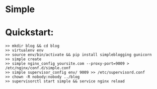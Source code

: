 Simple
======

# Quickstart:

    >> mkdir blog && cd blog
    >> virtualenv env
    >> source env/bin/activate && pip install simpleblogging gunicorn
    >> simple create
    >> simple nginx_config yoursite.com --proxy-port=9009 > /etc/nginx/conf.d/simple.conf
    >> simple supervisor_config env/ 9009 >> /etc/supervisord.conf
    >> chown -R nobody:nobody ../blog
    >> supervisorctl start simple && service nginx reload